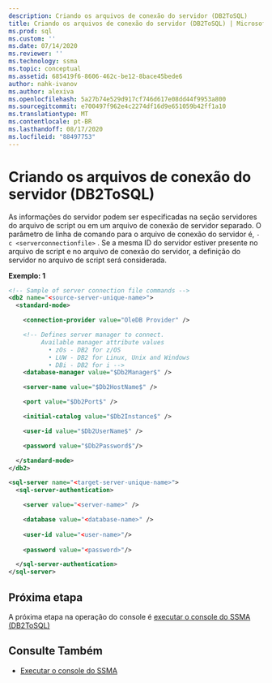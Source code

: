 ```yaml
---
description: Criando os arquivos de conexão do servidor (DB2ToSQL)
title: Criando os arquivos de conexão do servidor (DB2ToSQL) | Microsoft Docs
ms.prod: sql
ms.custom: ''
ms.date: 07/14/2020
ms.reviewer: ''
ms.technology: ssma
ms.topic: conceptual
ms.assetid: 685419f6-8606-462c-be12-8bace45bede6
author: nahk-ivanov
ms.author: alexiva
ms.openlocfilehash: 5a27b74e529d917cf746d617e08dd44f9953a800
ms.sourcegitcommit: e700497f962e4c2274df16d9e651059b42ff1a10
ms.translationtype: MT
ms.contentlocale: pt-BR
ms.lasthandoff: 08/17/2020
ms.locfileid: "88497753"
---
```

# <a name="creating-the-server-connection-files-db2tosql"></a>Criando os arquivos de conexão do servidor (DB2ToSQL)

As informações do servidor podem ser especificadas na seção servidores do arquivo de script ou em um arquivo de conexão de servidor separado. O parâmetro de linha de comando para o arquivo de conexão do servidor é, `-c <serverconnectionfile>` . Se a mesma ID do servidor estiver presente no arquivo de script e no arquivo de conexão do servidor, a definição do servidor no arquivo de script será considerada.

**Exemplo: 1**

```xml
<!-- Sample of server connection file commands -->
<db2 name="<source-server-unique-name>">
  <standard-mode>

    <connection-provider value="OleDB Provider" />

    <!-- Defines server manager to connect.
         Available manager attribute values
           • zOs - DB2 for z/OS
           • LUW - DB2 for Linux, Unix and Windows
           • DBi - DB2 for i -->
    <database-manager value="$Db2Manager$" />

    <server-name value="$Db2HostName$" />

    <port value="$Db2Port$" />

    <initial-catalog value="$Db2Instance$" />

    <user-id value="$Db2UserName$" />

    <password value="$Db2Password$"/>

  </standard-mode>
</db2>
```

```xml
<sql-server name="<target-server-unique-name>">
  <sql-server-authentication>

    <server value="<server-name>" />

    <database value="<database-name>" />
  
    <user-id value="<user-name>"/>
  
    <password value="<password>"/>

  </sql-server-authentication>
</sql-server>
```

## <a name="next-step"></a>Próxima etapa

A próxima etapa na operação do console é [executar o console do SSMA &#40;DB2ToSQL&#41;](../../ssma/db2/executing-the-ssma-console-db2tosql.md)

## <a name="see-also"></a>Consulte Também

- [Executar o console do SSMA](https://msdn.microsoft.com/ce63f633-067d-4f04-b8e9-e1abd7ec740b)
